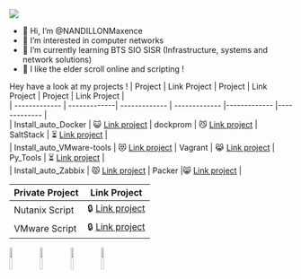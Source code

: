 <img src=https://user-images.githubusercontent.com/74038190/240304586-d48893bd-0757-481c-8d7e-ba3e163feae7.png />

- 👋 Hi, I’m @NANDILLONMaxence
- 👀 I’m interested in computer networks
- 🌱 I’m currently learning BTS SIO SISR (Infrastructure, systems and network solutions)
- 💞️ I like the elder scroll online and scripting !


Hey have a look at my projects !
| Project | Link Project | Project | Link Project | Project | Link Project |                                                                                                  
| ------------- | -------------| ------------- | ------------- |------------- |------------- |               
| Install_auto_Docker | :smiley_cat: [Link project](https://github.com/NANDILLONMaxence/Install_auto_Docker) | dockprom | 😼 [Link project](https://github.com/NANDILLONMaxence/dockprom) | SaltStack | ⏳ [Link project](https://github.com/NANDILLONMaxence/SaltStacks) |                                  
| Install_auto_VMware-tools      | :heart_eyes_cat: [Link project](https://github.com/NANDILLONMaxence/Install_auto_VMware-tools) | Vagrant  | 😹 [Link project](https://github.com/NANDILLONMaxence/Vagrant) | Py_Tools | ⏳ [Link project](https://github.com/NANDILLONMaxence/Py_Tools) |  
| Install_auto_Zabbix | 😾 [Link project](https://github.com/NANDILLONMaxence/Install_auto_Zabbix) | Packer |😸 [Link project](https://github.com/NANDILLONMaxence/Packer) |

| Private Project | Link Project |                                                                                               
| ------------- | --------------------------------------------------------------------------------------------------------------- |
| Nutanix Script |🔒 [Link project](https://github.com/NANDILLONMaxence/Nutanix) |
| VMware Script |🔒 [Link project](https://github.com/NANDILLONMaxence/VMware) |

<img src="https://media.tenor.com/KdkhCJ65m0sAAAAi/peach-goma-peach-and-goma.gif" width="10%" /> <img src=https://user-images.githubusercontent.com/74038190/216655810-e2e89b30-25a2-479a-a20f-c4bde3634607.gif width="10%" /> <img src=https://user-images.githubusercontent.com/74038190/216655848-cf4d7bed-52aa-4740-8c67-1832472051ec.gif width="10%" /> <img src=https://user-images.githubusercontent.com/74038190/216655840-d7262fea-0313-4161-9c45-f69077ea6a2f.gif width="10%" />

